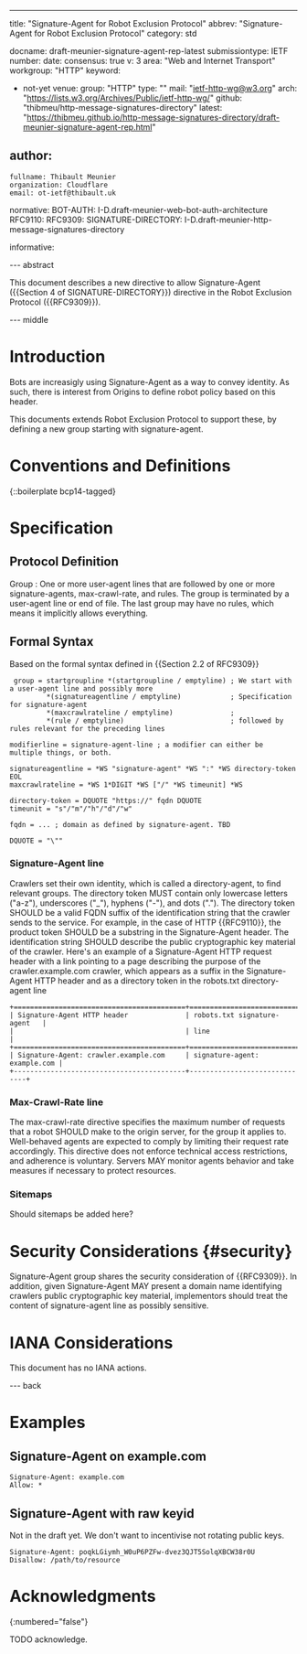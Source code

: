 ---
title: "Signature-Agent for Robot Exclusion Protocol"
abbrev: "Signature-Agent for Robot Exclusion Protocol"
category: std

docname: draft-meunier-signature-agent-rep-latest
submissiontype: IETF
number:
date:
consensus: true
v: 3
area: "Web and Internet Transport"
workgroup: "HTTP"
keyword:
 - not-yet
venue:
  group: "HTTP"
  type: ""
  mail: "ietf-http-wg@w3.org"
  arch: "https://lists.w3.org/Archives/Public/ietf-http-wg/"
  github: "thibmeu/http-message-signatures-directory"
  latest: "https://thibmeu.github.io/http-message-signatures-directory/draft-meunier-signature-agent-rep.html"

author:
 -
    fullname: Thibault Meunier
    organization: Cloudflare
    email: ot-ietf@thibault.uk

normative:
  BOT-AUTH: I-D.draft-meunier-web-bot-auth-architecture
  RFC9110:
  RFC9309:
  SIGNATURE-DIRECTORY: I-D.draft-meunier-http-message-signatures-directory

informative:


--- abstract

This document describes a new directive to allow Signature-Agent ({{Section 4 of SIGNATURE-DIRECTORY}}) directive in the Robot Exclusion Protocol ({{RFC9309}}).


--- middle

# Introduction

Bots are increasigly using Signature-Agent as a way to convey identity.
As such, there is interest from Origins to define robot policy based on this header.

This documents extends Robot Exclusion Protocol to support these, by defining a new group starting with signature-agent.


# Conventions and Definitions

{::boilerplate bcp14-tagged}

# Specification

## Protocol Definition

Group
: One or more user-agent lines that are followed by one or more signature-agents, max-crawl-rate, and rules. The group is terminated by a user-agent line or end of file. The last group may have no rules, which means it implicitly allows everything.

## Formal Syntax

Based on the formal syntax defined in {{Section 2.2 of RFC9309}}

~~~
 group = startgroupline *(startgroupline / emptyline) ; We start with a user-agent line and possibly more
         *(signatureagentline / emptyline)            ; Specification for signature-agent
         *(maxcrawlrateline / emptyline)              ;
         *(rule / emptyline)                          ; followed by rules relevant for the preceding lines

modifierline = signature-agent-line ; a modifier can either be multiple things, or both.

signatureagentline = *WS "signature-agent" *WS ":" *WS directory-token EOL
maxcrawlrateline = *WS 1*DIGIT *WS ["/" *WS timeunit] *WS

directory-token = DQUOTE "https://" fqdn DQUOTE
timeunit = "s"/"m"/"h"/"d"/"w"

fqdn = ... ; domain as defined by signature-agent. TBD

DQUOTE = "\""
~~~

### Signature-Agent line

Crawlers set their own identity, which is called a directory-agent, to find relevant groups.
The directory token MUST contain only lowercase letters ("a-z"), underscores ("_"), hyphens ("-"), and dots (".").
The directory token SHOULD be a valid FQDN suffix of the identification string that the crawler sends to the service.
For example, in the case of HTTP {{RFC9110}}, the product token SHOULD be a substring in the Signature-Agent header.
The identification string SHOULD describe the public cryptographic key material of the crawler.
Here's an example of a Signature-Agent HTTP request header with a link pointing to a page describing the purpose of the crawler.example.com crawler, which appears as a suffix in the Signature-Agent HTTP header and as a directory token in the robots.txt directory-agent line

~~~
+==========================================+==============================+
| Signature-Agent HTTP header              | robots.txt signature-agent   |
|                                          | line                         |
+==========================================+==============================+
| Signature-Agent: crawler.example.com     | signature-agent: example.com |
+------------------------------------------+------------------------------+
~~~

### Max-Crawl-Rate line

The max-crawl-rate directive specifies the maximum number of requests that a robot SHOULD make to the origin server, for the group it applies to.
Well-behaved agents are expected to comply by limiting their request rate accordingly.
This directive does not enforce technical access restrictions, and adherence is voluntary.
Servers MAY monitor agents behavior and take measures if necessary to protect resources.

### Sitemaps

Should sitemaps be added here?

# Security Considerations {#security}

Signature-Agent group shares the security consideration of {{RFC9309}}. In addition, given Signature-Agent MAY present
a domain name identifying crawlers public cryptographic key material, implementors should treat the content of signature-agent
line as possibly sensitive.


# IANA Considerations

This document has no IANA actions.


--- back

# Examples

## Signature-Agent on example.com

~~~
Signature-Agent: example.com
Allow: *
~~~

## Signature-Agent with raw keyid

Not in the draft yet. We don't want to incentivise not rotating public keys.

~~~
Signature-Agent: poqkLGiymh_W0uP6PZFw-dvez3QJT5SolqXBCW38r0U
Disallow: /path/to/resource
~~~

# Acknowledgments
{:numbered="false"}

TODO acknowledge.
